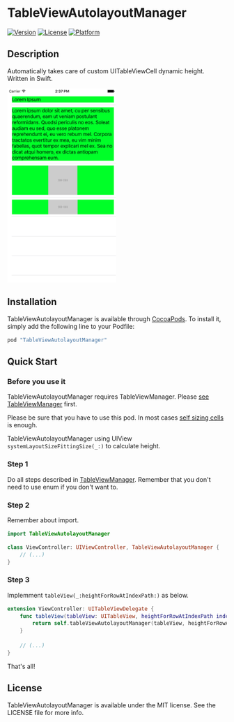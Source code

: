 # TableViewAutolayoutManager

[![Version](https://img.shields.io/cocoapods/v/TableViewAutolayoutManager.svg?style=flat)](http://cocoapods.org/pods/TableViewAutolayoutManager)
[![License](https://img.shields.io/cocoapods/l/TableViewAutolayoutManager.svg?style=flat)](http://cocoapods.org/pods/TableViewAutolayoutManager)
[![Platform](https://img.shields.io/cocoapods/p/TableViewAutolayoutManager.svg?style=flat)](http://cocoapods.org/pods/TableViewAutolayoutManager)

## Description

Automatically takes care of custom UITableViewCell dynamic height. Written in Swift.

<img src="/Demo/screenshot1.png" width="250">

## Installation

TableViewAutolayoutManager is available through [CocoaPods](http://cocoapods.org). To install
it, simply add the following line to your Podfile:

```ruby
pod "TableViewAutolayoutManager"
```

## Quick Start

### Before you use it

TableViewAutolayoutManager requires TableViewManager. Please [see TableViewManager](https://github.com/arturjaworski/TableViewManager) first.

Please be sure that you have to use this pod. In most cases [self sizing cells](https://developer.apple.com/library/ios/documentation/UserExperience/Conceptual/AutolayoutPG/WorkingwithSelf-SizingTableViewCells.html) is enough.

TableViewAutolayoutManager using UIView `systemLayoutSizeFittingSize(_:)` to calculate height.

### Step 1

Do all steps described in [TableViewManager](https://github.com/arturjaworski/TableViewManager). Remember that you don't need to use enum if you don't want to.

### Step 2

Remember about import.

```swift
import TableViewAutolayoutManager
```

```swift
class ViewController: UIViewController, TableViewAutolayoutManager {
    // (...)
}
```

### Step 3

Implemment `tableView(_:heightForRowAtIndexPath:)` as below.

```swift
extension ViewController: UITableViewDelegate {
    func tableView(tableView: UITableView, heightForRowAtIndexPath indexPath: NSIndexPath) -> CGFloat {
        return self.tableViewAutolayoutManager(tableView, heightForRowAtIndexPath: indexPath)
    }

    // (...)
}
```

That's all!

## License

TableViewAutolayoutManager is available under the MIT license. See the LICENSE file for more info.
